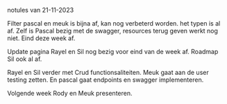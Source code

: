 notules van 21-11-2023

Filter pascal en meuk is bijna af, kan nog verbeterd worden. het typen is al af.
Zelf is Pascal bezig met de swagger, resources terug geven werkt nog niet. Eind deze week af.

Update pagina Rayel en Sil nog bezig voor eind van de week af.
Roadmap Sil ook al af.

Rayel en Sil verder met Crud functionsaliteiten. Meuk gaat aan de user testing zetten. En pascal gaat endpoints en swagger implementeren.

Volgende week Rody en Meuk presenteren.
